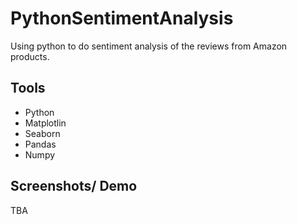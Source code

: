 # PythonSentimentAnalysis

Using python to do sentiment analysis of the reviews from Amazon products.

## Tools
- Python
- Matplotlin
- Seaborn
- Pandas
- Numpy

## Screenshots/ Demo
TBA
